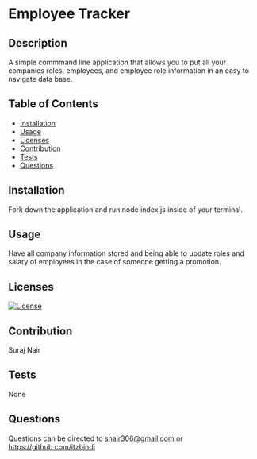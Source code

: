 
# Employee Tracker

## Description
A simple commmand line application that allows you to put all your companies roles, employees, and employee role information in an easy to navigate data base. 

## Table of Contents
- [Installation](#Installation)
- [Usage](#Usage)
- [Licenses](#licenses)
- [Contribution](#contribution)
- [Tests](#test)
- [Questions](#Questions)

## Installation
Fork down the application and run node index.js inside of your terminal.

## Usage
Have all company information stored and being able to update roles and salary of employees in the case of someone getting a promotion.

## Licenses
[![License](https://img.shields.io/badge/License--green.svg)](https://opensource.org/licenses/)

## Contribution
Suraj Nair

## Tests
None

## Questions
Questions can be directed to snair306@gmail.com or https://github.com/itzbindi


